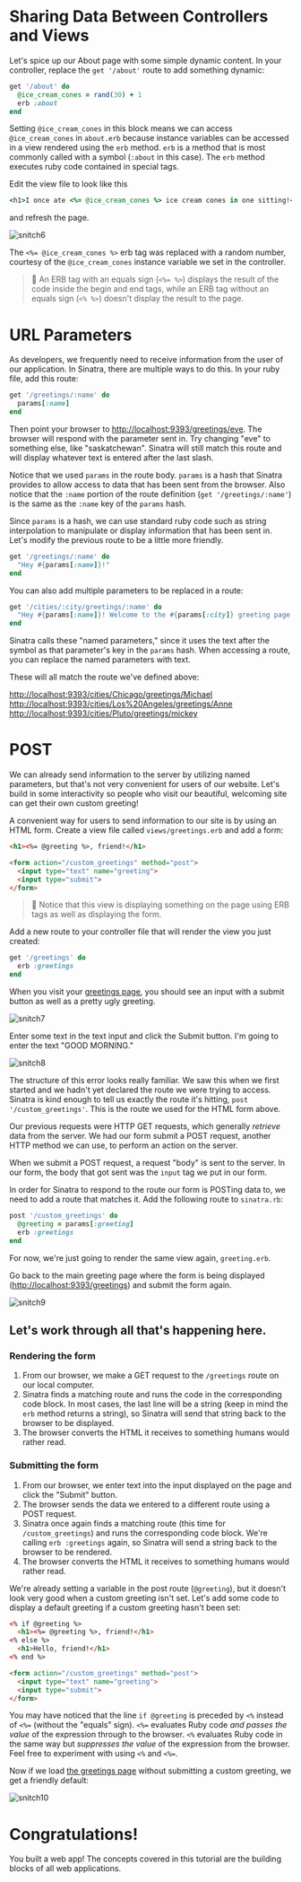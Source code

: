# Sharing Data Between Controllers and Views
Let's spice up our About page with some simple dynamic content. In your 
controller, replace the `get '/about'` route to add something dynamic:

```ruby
get '/about' do
  @ice_cream_cones = rand(30) + 1
  erb :about
end
```

Setting `@ice_cream_cones` in this block means we can access `@ice_cream_cones`
in `about.erb` because instance variables can be accessed in a view rendered
using the `erb` method. `erb` is a method that is most commonly called with a 
symbol (`:about` in this case). The `erb` method executes ruby code contained 
in special tags.

Edit the view file to look like this

```ruby
<h1>I once ate <%= @ice_cream_cones %> ice cream cones in one sitting!</h1>
```

and refresh the page.

![snitch6](snitch1-6.png)

The `<%= @ice_cream_cones %>` erb tag was replaced with a random number, 
courtesy of the `@ice_cream_cones` instance variable we set in the controller.

> :flashlight: An ERB tag with an equals sign (`<%= %>`) displays the result
> of the code inside the begin and end tags, while an ERB tag without an equals
> sign (`<% %>`) doesn't display the result to the page.

# URL Parameters
As developers, we frequently need to receive information from the user of our
application. In Sinatra, there are multiple ways to do this. In your ruby file,
add this route:

```ruby
get '/greetings/:name' do
  params[:name]
end
```

Then point your browser to
<a href="http://localhost:9393/greetings/eve" target="_blank">http://localhost:9393/greetings/eve</a>.
The browser will respond with the parameter sent in. Try changing "eve" to
something else, like "saskatchewan". Sinatra will still match this route and
will display whatever text is entered after the last slash.

Notice that we used `params` in the route body. `params` is a hash that Sinatra
provides to allow access to data that has been sent from the browser. Also
notice that the `:name` portion of the route definition (`get '/greetings/:name'`)
is the same as the `:name` key of the `params` hash.

Since `params` is a hash, we can use standard ruby code such as string
interpolation to manipulate or display information that has been sent in. Let's
modify the previous route to be a little more friendly.

```ruby
get '/greetings/:name' do
  "Hey #{params[:name]}!"
end
```

You can also add multiple parameters to be replaced in a route:

```ruby
get '/cities/:city/greetings/:name' do
  "Hey #{params[:name]}! Welcome to the #{params[:city]} greeting page!"
end
```

Sinatra calls these "named parameters," since it uses the text after the symbol
as that parameter's key in the `params` hash. When accessing a route, you can
replace the named parameters with text.

These will all match the route we've defined above:

<a href="http://localhost:9393/cities/Chicago/greetings/Michael" target="_blank">http://localhost:9393/cities/Chicago/greetings/Michael</a><br>
<a href="http://localhost:9393/cities/Los%20Angeles/greetings/Anne" target="_blank">http://localhost:9393/cities/Los%20Angeles/greetings/Anne</a><br>
<a href="http://localhost:9393/cities/Pluto/greetings/mickey" target="_blank">http://localhost:9393/cities/Pluto/greetings/mickey</a><br>

# POST
We can already send information to the server by utilizing named parameters,
but that's not very convenient for users of our website. Let's build in some
interactivity so people who visit our beautiful, welcoming site can get their
own custom greeting!

A convenient way for users to send information to our site is by using an HTML
form. Create a view file called `views/greetings.erb` and add a form:

```html
<h1><%= @greeting %>, friend!</h1>

<form action="/custom_greetings" method="post">
  <input type="text" name="greeting">
  <input type="submit">
</form>
```

> :flashlight: Notice that this view is displaying something on the page using
> ERB tags as well as displaying the form.

Add a new route to your controller file that will render the view you just
created:

```ruby
get '/greetings' do
  erb :greetings
end
```

When you visit your <a href="http://localhost:9393/greetings" target="_blank">greetings page</a>,
you should see an input with a submit button as well as a pretty ugly greeting.

![snitch7](snitch1-7.png)

Enter some text in the text input and click the Submit button. I'm going to enter
the text "GOOD MORNING."

![snitch8](snitch1-8.png)

The structure of this error looks really familiar. We saw this when we first
started and we hadn't yet declared the route we were trying to access. Sinatra is
kind enough to tell us exactly the route it's hitting, `post '/custom_greetings'`.
This is the route we used for the HTML form above.

Our previous requests were HTTP GET requests, which generally *retrieve* data
from the server. We had our form submit a POST request, another HTTP method we
can use, to perform an action on the server.

When we submit a POST request, a request "body" is sent to the server. In our
form, the body that got sent was the `input` tag we put in our form.

In order for Sinatra to respond to the route our form is POSTing data to, we
need to add a route that matches it. Add the following route to `sinatra.rb`:

```ruby
post '/custom_greetings' do
  @greeting = params[:greeting]
  erb :greetings
end
```

For now, we're just going to render the same view again, `greeting.erb`.

Go back to the main greeting page where the form is being displayed
(<a href="http://localhost:9393/greetings" target="_blank">http://localhost:9393/greetings</a>) 
and submit the form again.

![snitch9](snitch1-9.png)

## Let's work through all that's happening here.

### Rendering the form
1. From our browser, we make a GET request to the `/greetings` route on our 
   local computer.
2. Sinatra finds a matching route and runs the code in the corresponding code 
   block. In most cases, the last line will be a string (keep in mind the `erb`
   method returns a string), so Sinatra will send that string back to the 
   browser to be displayed.
3. The browser converts the HTML it receives to something humans would rather read.


### Submitting the form
1. From our browser, we enter text into the input displayed on the page and 
   click the "Submit" button.
2. The browser sends the data we entered to a different route using a POST request.
3. Sinatra once again finds a matching route (this time for `/custom_greetings`)
   and runs the corresponding code block. We're calling `erb :greetings` again,
   so Sinatra will send a string back to the browser to be rendered.
4. The browser converts the HTML it receives to something humans would rather read.

We're already setting a variable in the post route (`@greeting`), but it doesn't
look very good when a custom greeting isn't set. Let's add some code to display
a default greeting if a custom greeting hasn't been set:

```html
<% if @greeting %>
  <h1><%= @greeting %>, friend!</h1>
<% else %>
  <h1>Hello, friend!</h1>
<% end %>

<form action="/custom_greetings" method="post">
  <input type="text" name="greeting">
  <input type="submit">
</form>
```

You may have noticed that the line `if @greeting` is preceded by `<%` instead of
`<%=` (without the "equals" sign). `<%=` evaluates Ruby code *and passes the value* 
of the expression through to the browser. `<%` evaluates Ruby code in the same 
way but *suppresses the value* of the expression from the browser. Feel free to
experiment with using `<%` and `<%=`.

Now if we load 
<a href="http://localhost:9393/greetings" target="_blank">the greetings page</a>
without submitting a custom greeting, we get a friendly default:

![snitch10](snitch1-10.png)

# Congratulations!

You built a web app! The concepts covered in this tutorial are the building
blocks of all web applications.
